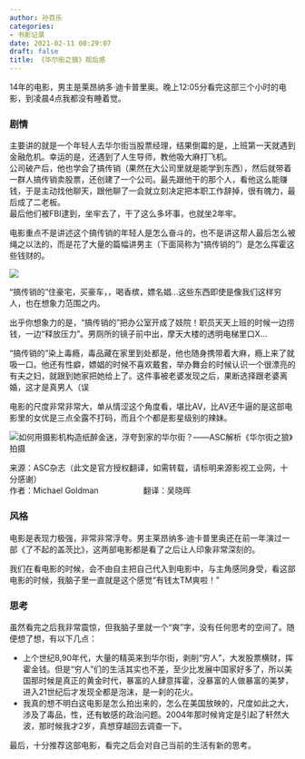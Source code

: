 ```yaml
---
author: 孙百乐
categories:
- 书影记录
date: 2021-02-11 00:29:07
draft: false
title: 《华尔街之狼》观后感
---
```


14年的电影，男主是莱昂纳多·迪卡普里奥。晚上12:05分看完这部三个小时的电影，到凌晨4点我都没有睡着觉。

### 剧情

主要讲的就是一个年轻人去华尔街当股票经理，结果倒霉的是，上班第一天就遇到金融危机。幸运的是，还遇到了人生导师，教他吸大麻打飞机。  
公司破产后，他也学会了搞传销（果然在大公司里就是能学到东西），然后就带着一群人搞传销卖股票，还创建了一个公司。最先跟他干的那个人，看他这么能赚钱，于是主动找他聊天，跟他聊了一会就立刻决定把本职工作辞掉，很有魄力，最后成了二老板。  
最后他们被FBI逮到，坐牢去了，干了这么多坏事，也就坐2年牢。

电影重点不是讲述这个搞传销的年轻人是怎么奋斗的，也不是讲这帮人最后怎么被绳之以法的，而是花了大量的篇幅讲男主（下面简称为“搞传销的”）是怎么挥霍这些钱财的。

![](https://cdn.jsdelivr.net/gh/leyouBaloy/mypic/wp-content/uploads/2021/02/image-1-1024x431.png)

“搞传销的”住豪宅，买豪车，，喝香槟，嫖名娼...这些东西即使是像我们这样穷人，也在想象力范围之内。

出乎你想象力的是，“搞传销的”把办公室开成了妓院！职员天天上班的时候一边捞钱，一边“释放压力”。男厕所的镜子前中出，摩天大楼的透明电梯里口X...

“搞传销的”染上毒瘾，毒品藏在家里到处都是，他也随身携带着大麻，瘾上来了就吸一口。他还有性癖，嫖娼的时候不喜欢戴套，举办舞会的时候认识一个很漂亮的有夫之妇，就跟到她家把她给上了。这件事被老婆发现之后，果断选择跟老婆离婚，这才是真男人（误

电影的尺度非常非常大，单从情涩这个角度看，堪比AV，比AV还牛逼的是这部电影里的女优是三点全露不打码，而且个个都是影星级别的辣妹。

![如何用摄影机构造​纸醉金迷，浮夸到家的华尔街？——ASC解析《华尔街之狼》拍摄](http://107cine.cdn.cinehello.com/20140528/1401237891_25928.jpg)

来源：ASC杂志（此文是官方授权翻译，如需转载，请标明来源影视工业网，十分感谢）  
作者：Michael Goldman                    翻译：吴晓晖

### 风格

电影是表现力极强，非常非常浮夸。男主莱昂纳多·迪卡普里奥还在前一年演过一部《了不起的盖茨比》，这两部电影都是看了之后让人印象非常深刻的。

我们在看电影的时候，会不由自主把自己代入到电影中，与主角感同身受，看这部电影的时候，我脑子里一直就是这个感觉“有钱太TM爽啦！”

### 思考

虽然看完之后我非常震惊，但我脑子里就一个“爽”字，没有任何思考的空间了。随便想了想，有以下几点：

*   上个世纪8,90年代，大量的精英来到华尔街，剥削“穷人”，大发股票横财，挥霍金钱。但是“穷人”们的生活其实也不差，至少比发展中国家好多了，所以美国那时候是真正的黄金时代，暴富的人肆意挥霍，没暴富的人做暴富的美梦，进入21世纪后才发现全都是泡沫，是一刹的花火。
*   我真的想不明白这电影是怎么拍出来的，怎么在美国放映的，尺度如此之大，涉及了毒品，性，还有敏感的政治问题。2004年那时候肯定是引起了轩然大波，那时候我才2岁，真想穿越回去调查一下。

最后，十分推荐这部电影，看完之后会对自己当前的生活有新的思考。